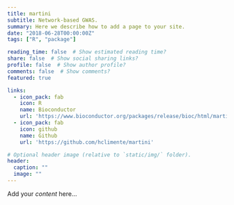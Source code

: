 ```yaml
---
title: martini
subtitle: Network-based GWAS.
summary: Here we describe how to add a page to your site.
date: "2018-06-28T00:00:00Z"
tags: ["R", "package"]

reading_time: false  # Show estimated reading time?
share: false  # Show social sharing links?
profile: false  # Show author profile?
comments: false  # Show comments?
featured: true

links:
  - icon_pack: fab
    icon: R
    name: Bioconductor
    url: 'https://www.bioconductor.org/packages/release/bioc/html/martini.html'
  - icon_pack: fab
    icon: github
    name: Github
    url: 'https://github.com/hclimente/martini'

# Optional header image (relative to `static/img/` folder).
header:
  caption: ""
  image: ""
---
```


Add your *content* here...



